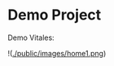 # Demo Project

Demo Vitales:

!([./public/images/home1.png](https://github.com/NickyCV-369/vhapk/blob/master/public/images/home4.png))


